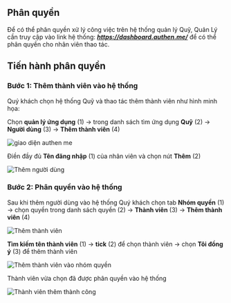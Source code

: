 
## Phân quyền

Để có thể phân quyền xử lý công việc trên hệ thống quản lý Quỹ, Quản Lý cần truy cập vào link hệ thống:
***https://dashboard.authen.me/***
để có thể phân quyền cho nhân viên thao tác.

## Tiến hành phân quyền
### Bước 1: Thêm thành viên vào hệ thống 
Quý khách chọn hệ thống Quỹ và thao tác thêm thành viên như hình minh họa:

Chọn **quản lý ứng dụng** (1) -> trong danh sách tìm ứng dụng **Quỹ** (2) -> **Người dùng** (3) -> **Thêm thành viên** (4)

![giao diện authen me](https://user-images.githubusercontent.com/109578103/189466025-6832e78e-f520-467f-bb74-151c9f0249f4.png)

Điền đầy đủ **Tên đăng nhập** (1) của nhân viên và chọn nút **Thêm** (2)

![Thêm người dùng](https://user-images.githubusercontent.com/109578103/189465587-177b388d-a742-40b6-ab5a-c0c429c412ff.png)


### Bước 2: Phân quyền vào hệ thống

Sau khi thêm người dùng vào hệ thống Quý khách chọn tab **Nhóm quyền** (1) -> chọn quyền trong danh sách quyền (2) -> **Thành viên** (3) -> **Thêm thành viên** (4)

![Thêm thành viên](https://user-images.githubusercontent.com/109578103/189465821-9c5231da-87b7-4562-8009-fe725f8f5820.png)

**Tìm kiếm tên thành viên** (1) -> **tick** (2) để chọn thành viên -> chọn **Tôi đồng ý** (3) để thêm thành viên

![Thêm thành viên vào nhóm quyền](https://user-images.githubusercontent.com/109578103/189466013-9269cc7e-0324-4ac4-8b3c-b0fdc47da0d9.png)

Thành viên vừa chọn đã được phân quyền vào hệ thống

![Thành viên thêm thành công](https://user-images.githubusercontent.com/109578103/189466170-6431e99f-e8fe-4293-8397-a9142c1a2ad0.png)


